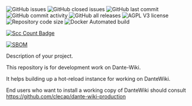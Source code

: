 <div>
  <img alt="GitHub issues" src="https://img.shields.io/github/issues/clecap/dante-wiki">
  <img alt="GitHub closed issues" src="https://img.shields.io/github/issues-closed/clecap/dante-wiki">
  <img alt="GitHub last commit" src="https://img.shields.io/github/last-commit/clecap/dante-wiki">
  <img alt="GitHub commit activity" src="https://img.shields.io/github/commit-activity/m/clecap/dante-wiki">
  <img alt="GitHub all releases" src="https://img.shields.io/github/downloads/clecap/dante-wiki/total">
  <img alt="AGPL V3 license" src="https://img.shields.io/badge/License-AGPL%20v3-blue.svg">
  <img alt="Repository code size" src="https://img.shields.io/github/languages/code-size/clecap/dante-wiki">
  <img alt="Docker Automated build" src="https://img.shields.io/docker/automated/clecap/lap">
</div>

[![Scc Count Badge](https://sloc.xyz/github/clecap/dante-wiki/)](https://github.com/clecap/dante-wiki/)

[![SBOM](https://img.shields.io/badge/SBOM-available-brightgreen)](https://github.com/clecap/dante-wiki/blob/master/doc/sbom.json)



Description of your project.


This repository is for development work on Dante-Wiki.

It helps building up a hot-reload instance for working on DanteWiki.

End users who want to install a working copy of DanteWiki should consult https://github.com/clecap/dante-wiki-production